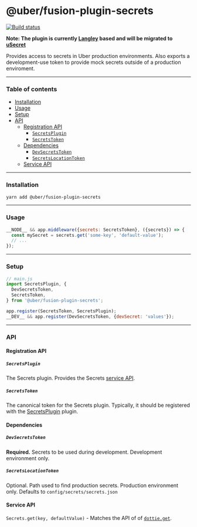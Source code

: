 # @uber/fusion-plugin-secrets

[![Build status](https://badge.buildkite.com/e962e49f800a98e953516b0d036bc66501ccb5e90dcd7eff2f.svg?branch=master)](https://buildkite.com/uber/fusionjs)


**Note: The plugin is currently [Langley](https://code.uberinternal.com/w/projects/security/langley/) based and will be migrated to [uSecret](https://engdocs.uberinternal.com/goldstar/how_to_items/secrets_access.html)**

Provides access to secrets in Uber production environments. Also exports a development-use token to provide mock secrets outside of a production enviroment.

---

### Table of contents

- [Installation](#installation)
- [Usage](#usage)
- [Setup](#setup)
- [API](#api)
  - [Registration API](#registration-api)
    - [`SecretsPlugin`](#secretsplugin)
    - [`SecretsToken`](#secretstoken)
  - [Dependencies](#dependencies)
    - [`DevSecretsToken`](#devsecretstoken)
    - [`SecretsLocationToken`](#secretslocationtoken)
  - [Service API](#service-api)

---

### Installation

```sh
yarn add @uber/fusion-plugin-secrets
```

---

### Usage

```js
__NODE__ && app.middleware({secrets: SecretsToken}, ({secrets}) => {
  const mySecret = secrets.get('some-key', 'default-value');
  // ...
});
```

---

### Setup

```js
// main.js
import SecretsPlugin, {
  DevSecretsToken,
  SecretsToken,
} from '@uber/fusion-plugin-secrets';

app.register(SecretsToken, SecretsPlugin);
__DEV__ && app.register(DevSecretsToken, {devSecret: 'values'});
```

---

### API

#### Registration API

##### `SecretsPlugin`
The Secrets plugin.  Provides the Secrets [service API](#service-api).

##### `SecretsToken`
The canonical token for the Secrets plugin. Typically, it should be registered with the [SecretsPlugin](#secretsplugin) plugin.

#### Dependencies

##### `DevSecretsToken`
**Required.** Secrets to be used during development.  Development environment only.

##### `SecretsLocationToken`
Optional. Path used to find production secrets.  Production environment only. Defaults to  `config/secrets/secrets.json`

#### Service API

`Secrets.get(key, defaultValue)` - Matches the API of of [`dottie.get`](https://www.npmjs.com/package/dottie#get-value).
